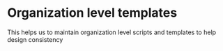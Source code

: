 # Organization level templates

This helps us to maintain organization level scripts and templates to help design consistency
